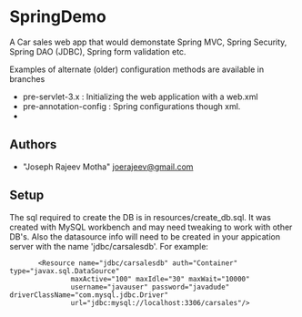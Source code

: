 SpringDemo
==========

A Car sales web app that would demonstate Spring MVC, Spring Security, Spring DAO (JDBC), Spring form validation etc. 

 Examples of alternate (older) configuration methods are available in branches
 - pre-servlet-3.x : Initializing the web application with a web.xml
 - pre-annotation-config : Spring configurations though xml.
 - 
Authors
-------
* "Joseph Rajeev Motha" <joerajeev@gmail.com>

 Setup
 ------
The sql required to create the DB is in resources/create_db.sql. It was created with MySQL workbench and may need tweaking to work with other DB's. 
Also the datasource info will need to be created in your appication server with the name 'jdbc/carsalesdb'. 
For example: 
```
       <Resource name="jdbc/carsalesdb" auth="Container" type="javax.sql.DataSource"
               maxActive="100" maxIdle="30" maxWait="10000"
               username="javauser" password="javadude" driverClassName="com.mysql.jdbc.Driver"
               url="jdbc:mysql://localhost:3306/carsales"/>
```

